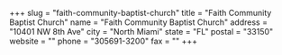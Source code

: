 +++
slug = "faith-community-baptist-church"
title = "Faith Community Baptist Church"
name = "Faith Community Baptist Church"
address = "10401 NW 8th  Ave"
city = "North Miami"
state = "FL"
postal = "33150"
website = ""
phone = "305691-3200"
fax = ""
+++
